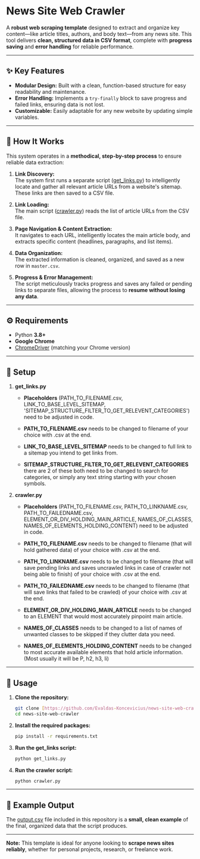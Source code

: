# News Site Web Crawler

A **robust web scraping template** designed to extract and organize key content—like article titles, authors, and body text—from any news site. This tool delivers **clean, structured data in CSV format**, complete with **progress saving** and **error handling** for reliable performance.

---

## ✨ Key Features

- **Modular Design:** Built with a clean, function-based structure for easy readability and maintenance.
- **Error Handling:** Implements a `try-finally` block to save progress and failed links, ensuring data is not lost.
- **Customizable:** Easily adaptable for any new website by updating simple variables.

---

## 📖 How It Works

This system operates in a **methodical, step-by-step process** to ensure reliable data extraction:

1. **Link Discovery:**  
   The system first runs a separate script ([get_links.py](https://github.com/Evaldas-Koncevicius/news-site-web-crawler/blob/main/get_links.py)) to intelligently locate and gather all relevant article URLs from a website's sitemap. These links are then saved to a CSV file.

2. **Link Loading:**  
   The main script ([crawler.py](https://github.com/Evaldas-Koncevicius/news-site-web-crawler/blob/main/crawler.py)) reads the list of article URLs from the CSV file.

3. **Page Navigation & Content Extraction:**  
   It navigates to each URL, intelligently locates the main article body, and extracts specific content (headlines, paragraphs, and list items).

4. **Data Organization:**  
   The extracted information is cleaned, organized, and saved as a new row in `master.csv`.

5. **Progress & Error Management:**  
   The script meticulously tracks progress and saves any failed or pending links to separate files, allowing the process to **resume without losing any data**.

---

## ⚙️ Requirements  
- Python **3.8+**  
- **Google Chrome**  
- [ChromeDriver](https://chromedriver.chromium.org/) (matching your Chrome version)

---

## 📖 Setup

1. **get_links.py**
   - **Placeholders** (PATH_TO_FILENAME.csv, LINK_TO_BASE_LEVEL_SITEMAP, 'SITEMAP_STRUCTURE_FILTER_TO_GET_RELEVENT_CATEGORIES') need to be adjusted in code.
     
   - **PATH_TO_FILENAME.csv** needs to be changed to filename of your choice with .csv at the end.
     
   - **LINK_TO_BASE_LEVEL_SITEMAP** needs to be changed to full link to a sitemap you intend to get links from.
     
   - **SITEMAP_STRUCTURE_FILTER_TO_GET_RELEVENT_CATEGORIES** there are 2 of these both need to be changed to search for categories, or simply any text string starting with your chosen symbols.

2. **crawler.py**
   - **Placeholders** (PATH_TO_FILENAME.csv, PATH_TO_LINKNAME.csv, PATH_TO_FAILEDNAME.csv, ELEMENT_OR_DIV_HOLDING_MAIN_ARTICLE, NAMES_OF_CLASSES, NAMES_OF_ELEMENTS_HOLDING_CONTENT) need to be adjusted in code.
     
   - **PATH_TO_FILENAME.csv** needs to be changed to filename (that will hold gathered data) of your choice with .csv at the end.
     
   - **PATH_TO_LINKNAME.csv** needs to be changed to filename (that will save pending links and saves uncrawled links in case of crawler not being able to finish) of your choice with .csv at the end.
     
   - **PATH_TO_FAILEDNAME.csv** needs to be changed to filename (that will save links that failed to be crawled) of your choice with .csv at the end.
     
   - **ELEMENT_OR_DIV_HOLDING_MAIN_ARTICLE** needs to be changed to an ELEMENT that would most accurately pinpoint main article.
     
   - **NAMES_OF_CLASSES** needs to be changed to a list of names of unwanted classes to be skipped if they clutter data you need.
     
   - **NAMES_OF_ELEMENTS_HOLDING_CONTENT** needs to be changed to most accurate available elements that hold article information. (Most usually it will be P, h2, h3, li)
  
---

## 📖 Usage

1.  **Clone the repository:**
    ```sh
    git clone [https://github.com/Evaldas-Koncevicius/news-site-web-crawler.git](https://github.com/Evaldas-Koncevicius/news-site-web-crawler.git)
    cd news-site-web-crawler
    ```

2.  **Install the required packages:**
    ```sh
    pip install -r requirements.txt
    ```

3.  **Run the get_links script:**
    ```sh
    python get_links.py
    ```

4.  **Run the crawler script:**
    ```sh
    python crawler.py
    ```    
---

## 📂 Example Output

The [output.csv](https://github.com/Evaldas-Koncevicius/news-site-web-crawler/blob/main/output.csv) file included in this repository is a **small, clean example** of the final, organized data that the script produces.

---

**Note:** This template is ideal for anyone looking to **scrape news sites reliably**, whether for personal projects, research, or freelance work.
